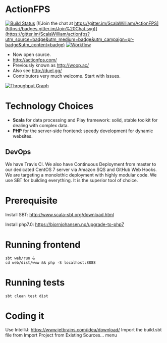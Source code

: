 # ActionFPS

[![Build Status](https://travis-ci.org/ScalaWilliam/ActionFPS.svg)](https://travis-ci.org/ScalaWilliam/ActionFPS)
[![Join the chat at https://gitter.im/ScalaWilliam/ActionFPS](https://badges.gitter.im/Join%20Chat.svg)](https://gitter.im/ScalaWilliam/actionfps?utm_source=badge&utm_medium=badge&utm_campaign=pr-badge&utm_content=badge)
[![Workflow](https://badge.waffle.io/ScalaWilliam/actionfps.png?label=ready&title=Ready)](https://waffle.io/ScalaWilliam/actionfps)

* Now open source.
* http://actionfps.com/
* Previously known as http://woop.ac/
* Also see http://duel.gg/
* Contributors very much welcome. Start with Issues.

[![Throughput Graph](https://graphs.waffle.io/ScalaWilliam/actionfps/throughput.svg)](https://waffle.io/ScalaWilliam/actionfps/metrics) 


# Technology Choices

* __Scala__ for data processing and Play framework: solid, stable toolkit for dealing with complex data.
* __PHP__ for the server-side frontend: speedy development for dynamic websites.

## DevOps
We have Travis CI. We also have Continuous Deployment from master to our dedicated CentOS 7 server via Amazon SQS and GitHub Web Hooks. We are targeting a monolothic deployment with highly modular code. We use SBT for building everything. It is the superior tool of choice.


# Prerequisite

Install SBT: http://www.scala-sbt.org/download.html

Install php7.0: https://bjornjohansen.no/upgrade-to-php7

# Running frontend

```
sbt web/run &
cd web/dist/www && php -S localhost:8888
```

# Running tests

```
sbt clean test dist
```

# Coding it

Use IntelliJ: https://www.jetbrains.com/idea/download/
Import the build.sbt file from Import Project from Existing Sources... menu
